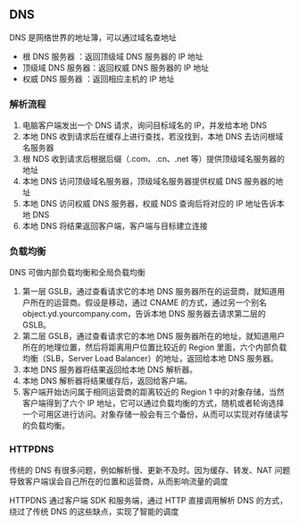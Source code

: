 ## DNS

DNS 是网络世界的地址簿，可以通过域名查地址

- 根 DNS 服务器 ：返回顶级域 DNS 服务器的 IP 地址
- 顶级域 DNS 服务器：返回权威 DNS 服务器的 IP 地址
- 权威 DNS 服务器 ：返回相应主机的 IP 地址

### 解析流程

1. 电脑客户端发出一个 DNS 请求，询问目标域名的 IP，并发给本地 DNS
1. 本地 DNS 收到请求后在缓存上进行查找，若没找到，本地 DNS 去访问根域名服务器
1. 根 NDS 收到请求后根据后缀（.com、.cn、.net 等）提供顶级域名服务器的地址
1. 本地 DNS 访问顶级域名服务器，顶级域名服务器提供权威 DNS 服务器的地址
1. 本地 DNS 访问权威 DNS 服务器，权威 NDS 查询后将对应的 IP 地址告诉本地 DNS
1. 本地 DNS 将结果返回客户端，客户端与目标建立连接

### 负载均衡

DNS 可做内部负载均衡和全局负载均衡

1. 第一层 GSLB，通过查看请求它的本地 DNS 服务器所在的运营商，就知道用户所在的运营商。假设是移动，通过 CNAME 的方式，通过另一个别名 object.yd.yourcompany.com，告诉本地 DNS 服务器去请求第二层的 GSLB。
2. 第二层 GSLB，通过查看请求它的本地 DNS 服务器所在的地址，就知道用户所在的地理位置，然后将距离用户位置比较近的 Region 里面，六个内部负载均衡（SLB，Server Load Balancer）的地址，返回给本地 DNS 服务器。
3. 本地 DNS 服务器将结果返回给本地 DNS 解析器。
4. 本地 DNS 解析器将结果缓存后，返回给客户端。
5. 客户端开始访问属于相同运营商的距离较近的 Region 1 中的对象存储，当然客户端得到了六个 IP 地址，它可以通过负载均衡的方式，随机或者轮询选择一个可用区进行访问。对象存储一般会有三个备份，从而可以实现对存储读写的负载均衡。

### HTTPDNS

传统的 DNS 有很多问题，例如解析慢、更新不及时。因为缓存、转发、NAT 问题导致客户端误会自己所在的位置和运营商，从而影响流量的调度

HTTPDNS 通过客户端 SDK 和服务端，通过 HTTP 直接调用解析 DNS 的方式，绕过了传统 DNS 的这些缺点，实现了智能的调度
